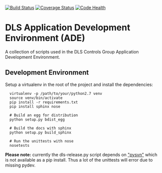 [![Build Status](https://travis-ci.org/dls-controls/dls_ade.svg)](https://travis-ci.org/dls-controls/dls_ade)
[![Coverage Status](https://coveralls.io/repos/dls-controls/dls_ade/badge.svg?branch=master&service=github)](https://coveralls.io/github/dls-controls/dls_ade?branch=master)
[![Code Health](https://landscape.io/github/dls-controls/dls_ade/master/landscape.svg?style=flat)](https://landscape.io/github/dls-controls/dls_ade/master)

# DLS Application Development Environment (ADE)

A collection of scripts used in the DLS Controls Group Application Development Environment.

## Development Environment

Setup a virtualenv in the root of the project and install the dependencies:

```
  virtualenv -p /path/to/your/python2.7 venv
  source venv/bin/activate
  pip install -r requirements.txt
  pip install sphinx nose
  
  # Build an egg for distribution
  python setup.py bdist_egg
  
  # Build the docs with sphinx
  python setup.py build_sphinx
  
  # Run the unittests with nose
  nosetests
```

__Please note:__ currently the dls-release.py script depends on 
["pysvn"](http://pysvn.tigris.org/project_source_code.html) which is not available as a pip install. Thus a lot of the 
unittests will error due to missing pydev.


